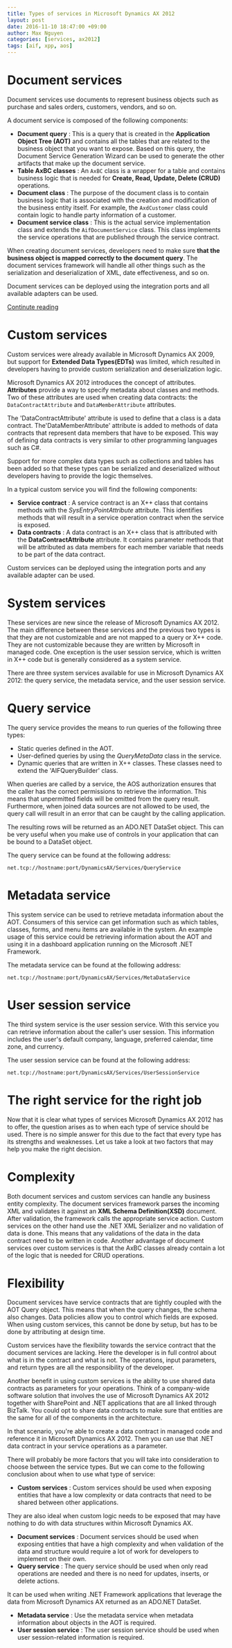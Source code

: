 ```yaml
---
title: Types of services in Microsoft Dynamics AX 2012
layout: post
date: 2016-11-10 18:47:00 +09:00
author: Max Nguyen
categories: [services, ax2012]
tags: [aif, xpp, aos]
---
```


# Document services

Document services use documents to represent business objects such as purchase and sales orders, customers, vendors, and so on.

A document service is composed of the following components:

- **Document query** : This is a query that is created in the **Application Object Tree (AOT)** and contains all the tables that are related to the business object that you want to expose. Based on this query, the Document Service Generation Wizard can be used to generate the other artifacts that make up the document service.
- **Table AxBC classes** : An `AxBC` class is a wrapper for a table and contains business logic that is needed for **Create, Read, Update, Delete (CRUD)** operations.
- **Document class** : The purpose of the document class is to contain business logic that is associated with the creation and modification of the business entity itself. For example, the `AxdCustomer` class could contain logic to handle party information of a customer.
- **Document service class** : This is the actual service implementation class and extends the `AifDocumentService` class. This class implements the service operations that are published through the service contract.

When creating document services, developers need to make sure **that the business object is mapped correctly to the document query**. The document services framework will handle all other things such as the serialization and deserialization of XML, date effectiveness, and so on.

Document services can be deployed using the integration ports and all available adapters can be used.

<!--more-->
<div markdown="0"><a href="https://dynamics365.github.io/services/ax2012/types-services-microsoft-dynamics-ax-2012/" class="btn btn-info">Continute reading</a></div>

# Custom services

Custom services were already available in Microsoft Dynamics AX 2009, but support for **Extended Data Types(EDTs)** was limited, which resulted in developers having to provide custom serialization and deserialization logic.

Microsoft Dynamics AX 2012 introduces the concept of attributes.  **Attributes**  provide a way to specify metadata about classes and methods. Two of these attributes are used when creating data contracts: the `DataContractAttribute` and `DataMemberAttribute` attributes.

The 'DataContractAttribute' attribute is used to define that a class is a data contract. The'DataMemberAttribute' attribute is added to methods of data contracts that represent data members that have to be exposed. This way of defining data contracts is very similar to other programming languages such as C#.

Support for more complex data types such as collections and tables has been added so that these types can be serialized and deserialized without developers having to provide the logic themselves.

In a typical custom service you will find the following components:

- **Service contract** : A service contract is an X++ class that contains methods with the _SysEntryPointAttribute_ attribute. This identifies methods that will result in a service operation contract when the service is exposed.
- **Data contracts** : A data contract is an X++ class that is attributed with the  **DataContractAttribute**  attribute. It contains parameter methods that will be attributed as data members for each member variable that needs to be part of the data contract.

Custom services can be deployed using the integration ports and any available adapter can be used.

# System services

These services are new since the release of Microsoft Dynamics AX 2012. The main difference between these services and the previous two types is that they are not customizable and are not mapped to a query or X++ code. They are not customizable because they are written by Microsoft in managed code. One exception is the user session service, which is written in X++ code but is generally considered as a system service.

There are three system services available for use in Microsoft Dynamics AX 2012: the query service, the metadata service, and the user session service.


# Query service

The query service provides the means to run queries of the following three types:

- Static queries defined in the AOT.
- User-defined queries by using the _QueryMetaData_ class in the service.
- Dynamic queries that are written in X++ classes. These classes need to extend the 'AIFQueryBuilder' class.

When queries are called by a service, the AOS authorization ensures that the caller has the correct permissions to retrieve the information. This means that unpermitted fields will be omitted from the query result. Furthermore, when joined data sources are not allowed to be used, the query call will result in an error that can be caught by the calling application.

The resulting rows will be returned as an ADO.NET DataSet object. This can be very useful when you make use of controls in your application that can be bound to a DataSet object.

The query service can be found at the following address:

`net.tcp://hostname:port/DynamicsAX/Services/QueryService`


# Metadata service

This system service can be used to retrieve metadata information about the AOT. Consumers of this service can get information such as which tables, classes, forms, and menu items are available in the system. An example usage of this service could be retrieving information about the AOT and using it in a dashboard application running on the Microsoft .NET Framework.

The metadata service can be found at the following address:

`net.tcp://hostname:port/DynamicsAX/Services/MetaDataService`


# User session service

The third system service is the user session service. With this service you can retrieve information about the caller's user session. This information includes the user's default company, language, preferred calendar, time zone, and currency.

The user session service can be found at the following address:

`net.tcp://hostname:port/DynamicsAX/Services/UserSessionService`

# The right service for the right job

Now that it is clear what types of services Microsoft Dynamics AX 2012 has to offer, the question arises as to when each type of service should be used. There is no simple answer for this due to the fact that every type has its strengths and weaknesses. Let us take a look at two factors that may help you make the right decision.

# Complexity

Both document services and custom services can handle any business entity complexity. The document services framework parses the incoming XML and validates it against an **XML Schema Definition(XSD)** document. After validation, the framework calls the appropriate service action. Custom services on the other hand use the .NET XML Serializer and no validation of data is done. This means that any validations of the data in the data contract need to be written in code. Another advantage of document services over custom services is that the AxBC classes already contain a lot of the logic that is needed for CRUD operations.

# Flexibility

Document services have service contracts that are tightly coupled with the AOT Query object. This means that when the query changes, the schema also changes. Data policies allow you to control which fields are exposed. When using custom services, this cannot be done by setup, but has to be done by attributing at design time.

Custom services have the flexibility towards the service contract that the document services are lacking. Here the developer is in full control about what is in the contract and what is not. The operations, input parameters, and return types are all the responsibility of the developer.

Another benefit in using custom services is the ability to use shared data contracts as parameters for your operations. Think of a company-wide software solution that involves the use of Microsoft Dynamics AX 2012 together with SharePoint and .NET applications that are all linked through BizTalk. You could opt to share data contracts to make sure that entities are the same for all of the components in the architecture.

In that scenario, you're able to create a data contract in managed code and reference it in Microsoft Dynamics AX 2012. Then you can use that .NET data contract in your service operations as a parameter.

There will probably be more factors that you will take into consideration to choose between the service types. But we can come to the following conclusion about when to use what type of service:

- **Custom services** : Custom services should be used when exposing entities that have a low complexity or data contracts that need to be shared between other applications.

They are also ideal when custom logic needs to be exposed that may have nothing to do with data structures within Microsoft Dynamics AX.

- **Document services** : Document services should be used when exposing entities that have a high complexity and when validation of the data and structure would require a lot of work for developers to implement on their own.
- **Query service** : The query service should be used when only read operations are needed and there is no need for updates, inserts, or delete actions.

It can be used when writing .NET Framework applications that leverage the data from Microsoft Dynamics AX returned as an ADO.NET DataSet.

- **Metadata service** : Use the metadata service when metadata information about objects in the AOT is required.
- **User session service** : The user session service should be used when user session-related information is required.
